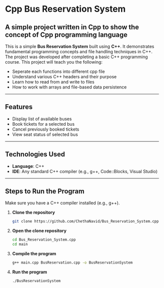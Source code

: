 # Cpp Bus Reservation System

## A simple project written in Cpp to show the concept of Cpp programming language

This is a simple **Bus Reservation System** built using **C++**. It demonstrates fundamental programming concepts and file handling techniques in C++. The project was developed after completing a basic C++ programming course. This project will teach you the following:

* Seperate each functions into different cpp file
* Understand various C++ headers and their purpose
* Learn how to read from and write to files
* How to work with arrays and file-based data persistence

---

## Features

* Display list of available buses
* Book tickets for a selected bus
* Cancel previously booked tickets
* View seat status of selected bus

---

## Technologies Used

- **Language**: C++
- **IDE**: Any standard C++ compiler (e.g., g++, Code::Blocks, Visual Studio)

---

## Steps to Run the Program

Make sure you have a C++ compiler installed (e.g., g++).

1. **Clone the repository**
    ```bash
    git clone https://github.com/ChethaNavid/Bus_Reservation_System.cpp.git
    ```
2. **Open the clone repository**
    ```bash
    cd Bus_Reservation_System.cpp
    cd main
    ```
3. **Compile the program**
    ```bash
    g++ main.cpp BusReservation.cpp -o BusReservationSystem
    ```
4. **Run the program**
    ```bash
    ./BusReservationSystem
    ```